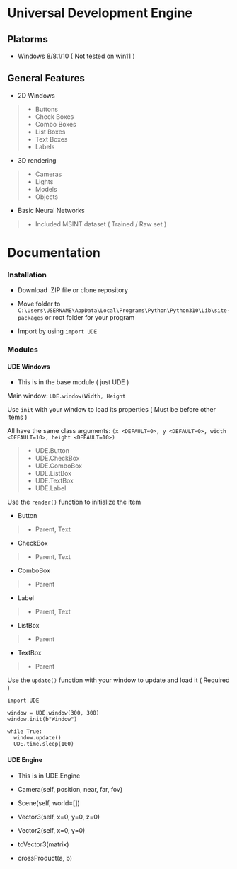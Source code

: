 # Universal Development Engine


## Platorms

* Windows 8/8.1/10 ( Not tested on win11 )

## General Features

* 2D Windows

> * Buttons
> * Check Boxes
> * Combo Boxes
> * List Boxes
> * Text Boxes
> * Labels

* 3D rendering

> * Cameras
> * Lights
> * Models
> * Objects

* Basic Neural Networks

> * Included MSINT dataset ( Trained / Raw set )


# Documentation

### Installation

* Download .ZIP file or clone repository

* Move folder to `C:\Users\USERNAME\AppData\Local\Programs\Python\Python310\Lib\site-packages` or root folder for your program

* Import by using `import UDE`


### Modules

#### UDE Windows

* This is in the base module ( just UDE )

Main window: `UDE.window(Width, Height`

Use `init` with your window to load its properties ( Must be before other items )

All have the same class arguments: `(x <DEFAULT=0>, y <DEFAULT=0>, width <DEFAULT=10>, height <DEFAULT=10>)`

> * UDE.Button
> * UDE.CheckBox
> * UDE.ComboBox
> * UDE.ListBox
> * UDE.TextBox
> * UDE.Label

Use the `render()` function to initialize the item

* Button
> * Parent, Text

* CheckBox
> * Parent, Text

* ComboBox
> * Parent

* Label
> * Parent, Text

* ListBox
> * Parent

* TextBox
> * Parent


Use the `update()` function with your window to update and load it ( Required )

```
import UDE

window = UDE.window(300, 300)
window.init(b"Window")

while True:
  window.update()
  UDE.time.sleep(100)
```

#### UDE Engine

* This is in UDE.Engine

* Camera(self, position, near, far, fov)

* Scene(self, world=[])

* Vector3(self, x=0, y=0, z=0)

* Vector2(self, x=0, y=0)

* toVector3(matrix)

* crossProduct(a, b)

